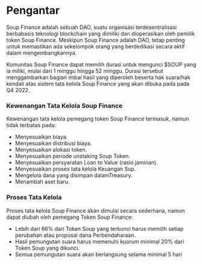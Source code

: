 # Pengantar

Soup Finance adalah sebuah DAO, suatu organisasi terdesentralisasi berbabasis teknologi blockchain yang dimiliki dan dioperasikan oleh pemilik token Soup Finance. Meskipun Soup Finance adalah DAO, tetap penting untuk memastikan ada sekelompok orang yang berdedikasi secara aktif dalam mengembangkannya.

Komunitas Soup Finance dapat memilih durasi untuk mengunci $SOUP yang ia miliki, mulai dari 1 minggu hingga 52 minggu. Durasi tersebut menggambarkan bagian imbal hasil yang diperoleh beserta hak suara/hak kendali atas sistem tata kelola Soup Finance yang akan dibuka pada pada Q4 2022.

### Kewenangan Tata Kelola Soup Finance

Kewenangan tata kelola pemegang token Soup Finance termasuk, namun tidak terbatas pada:

* Menyesuaikan biaya.&#x20;
* Menyesuaikan distribusi biaya.&#x20;
* Menyesuaikan alokasi token.&#x20;
* Menyesuaikan periode unstaking Soup Token.&#x20;
* Menyesuaikan persyaratan Loan to Value (rasio jaminan).&#x20;
* Menyesuaikan proses tata kelola Keuangan Sup.&#x20;
* Mengelola dana yang disimpan dalamTreasury.&#x20;
* Menambah aset baru.

### Proses Tata Kelola

Proses tata kelola Soup Finance akan dimulai secara sederhana, namun dapat diubah oleh pemegang Token Soup Finance:

* Lebih dari 66% dari Token Soup yang terkunci harus memilih setiap perubahan atau proposal dana Perbendaharaan.&#x20;
* Hasil pemungutan suara harus memenuhi kuorum minimal 20% dari Token Soup yang dikunci.
* Semua pemungutan suara akan berlangsung selama minimal 5 hari





